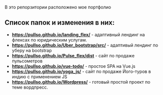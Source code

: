 В это репоpзитории расположено мое портфолио

## Список папок и изменения в них:

* **<https://pullso.github.io/landing_flex/>** - адаптивный лендинг на флексах по юридическим услугам.  
* **https://pullso.github.io/Uber_bootstrap/src/** - адаптивый лендинг по уберу на bootstrap
* **https://pullso.github.io/Pulse_flex/dist** - сайт по продаже пульсометров
* **https://pullso.github.io/vue-todo/** - простое SPA на Vue.js
* **https://pullso.github.io/yoga_js/** - сайт по продаже Його-туров в индию с применением JS
* **https://pullso.github.io/Wordpress/** - готовый простой проект по теме вордпресс.
